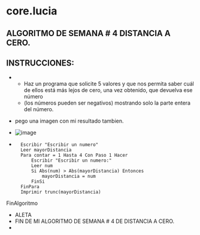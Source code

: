 # core.lucia
## ALGORITMO DE SEMANA # 4 DISTANCIA A CERO.
##  INSTRUCCIONES:
*  * Haz un programa que solicite 5 valores y que nos permita saber cuál de ellos está más lejos de cero, una vez obtenido, que devuelva ese número
   * (los números pueden ser negativos) mostrando solo la parte entera del número.
* pego una imagen con mi resultado tambien.
* ![image](https://github.com/luciaflortop/core.lucia/assets/132409270/573da7d6-c3d3-4b0d-b341-377b662a8d82)

* ``` psc Algoritmo distanciaACero
	Escribir "Escribir un numero"
	Leer mayorDistancia
	Para contar = 1 Hasta 4 Con Paso 1 Hacer
		Escribir "Escribir un numero:"	
		Leer num
		Si Abs(num) > Abs(mayorDistancia) Entonces
			mayorDistancia = num
		FinSi
	FinPara
	Imprimir trunc(mayorDistancia) 
FinAlgoritmo
* ALETA
*  FIN DE MI ALGORITMO DE SEMANA # 4 DE DISTANCIA A CERO.
*  

